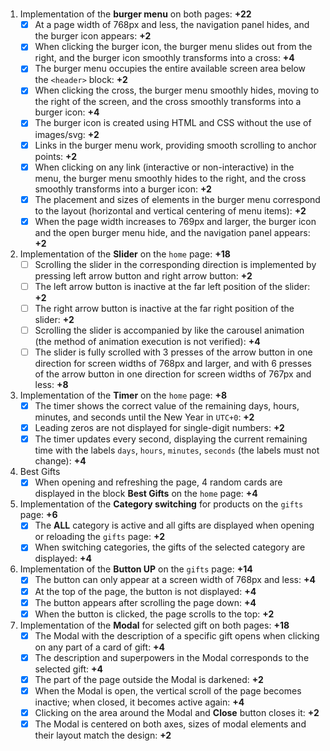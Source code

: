 #

1. Implementation of the **burger menu** on both pages: **+22**
   - [x] At a page width of 768px and less, the navigation panel hides, and the burger icon appears: **+2**
   - [x] When clicking the burger icon, the burger menu slides out from the right, and the burger icon smoothly transforms into a cross: **+4**
   - [x] The burger menu occupies the entire available screen area below the `<header>` block: **+2**
   - [x] When clicking the cross, the burger menu smoothly hides, moving to the right of the screen, and the cross smoothly transforms into a burger icon: **+4**
   - [x] The burger icon is created using HTML and CSS without the use of images/svg: **+2**
   - [x] Links in the burger menu work, providing smooth scrolling to anchor points: **+2**
   - [x] When clicking on any link (interactive or non-interactive) in the menu, the burger menu smoothly hides to the right, and the cross smoothly transforms into a burger icon: **+2**
   - [x] The placement and sizes of elements in the burger menu correspond to the layout (horizontal and vertical centering of menu items): **+2**
   - [x] When the page width increases to 769px and larger, the burger icon and the open burger menu hide, and the navigation panel appears: **+2**
2. Implementation of the **Slider** on the `home` page: **+18**
   - [ ] Scrolling the slider in the corresponding direction is implemented by pressing left arrow button and right arrow button: **+2**
   - [ ] The left arrow button is inactive at the far left position of the slider: **+2**
   - [ ] The right arrow button is inactive at the far right position of the slider: **+2**
   - [ ] Scrolling the slider is accompanied by like the carousel animation (the method of animation execution is not verified): **+4**
   - [ ] The slider is fully scrolled with 3 presses of the arrow button in one direction for screen widths of 768px and larger, and with 6 presses of the arrow button in one direction for screen widths of 767px and less: **+8**
3. Implementation of the **Timer** on the `home` page: **+8**
   - [x] The timer shows the correct value of the remaining days, hours, minutes, and seconds until the New Year in `UTC+0`: **+2**
   - [x] Leading zeros are not displayed for single-digit numbers: **+2**
   - [x] The timer updates every second, displaying the current remaining time with the labels `days`, `hours`, `minutes`, `seconds` (the labels must not change): **+4**
4. Best Gifts
   - [x] When opening and refreshing the page, 4 random cards are displayed in the block **Best Gifts** on the `home` page: **+4**
5. Implementation of the **Category switching** for products on the `gifts` page: **+6**
   - [x] The **ALL** category is active and all gifts are displayed when opening or reloading the `gifts` page: **+2**
   - [x] When switching categories, the gifts of the selected category are displayed: **+4**
6. Implementation of the **Button UP** on the `gifts` page: **+14**
   - [x] The button can only appear at a screen width of 768px and less: **+4**
   - [x] At the top of the page, the button is not displayed: **+4**
   - [x] The button appears after scrolling the page down: **+4**
   - [x] When the button is clicked, the page scrolls to the top: **+2**
7. Implementation of the **Modal** for selected gift on both pages: **+18**
   - [x] The Modal with the description of a specific gift opens when clicking on any part of a card of gift: **+4**
   - [x] The description and superpowers in the Modal corresponds to the selected gift: **+4**
   - [x] The part of the page outside the Modal is darkened: **+2**
   - [x] When the Modal is open, the vertical scroll of the page becomes inactive; when closed, it becomes active again: **+4**
   - [x] Clicking on the area around the Modal and **Close** button closes it: **+2**
   - [x] The Modal is centered on both axes, sizes of modal elements and their layout match the design: **+2**

